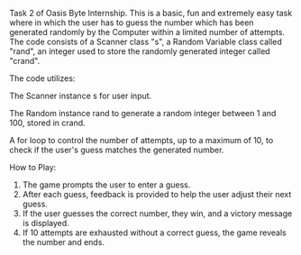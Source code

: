 Task 2 of Oasis Byte Internship. This is a basic, fun and extremely easy task where in which the user has to guess the number which has been generated randomly by the Computer within a limited number of attempts.
The code consists of a Scanner class "s", a Random Variable class called "rand", an integer used to store the randomly generated integer called "crand".


The code utilizes:


The Scanner instance s for user input.

The Random instance rand to generate a random integer between 1 and 100, stored in crand.

A for loop to control the number of attempts, up to a maximum of 10, to check if the user's guess matches the generated number.


How to Play:
1. The game prompts the user to enter a guess.
2. After each guess, feedback is provided to help the user adjust their next guess.
3. If the user guesses the correct number, they win, and a victory message is displayed.
4. If 10 attempts are exhausted without a correct guess, the game reveals the number and ends.
